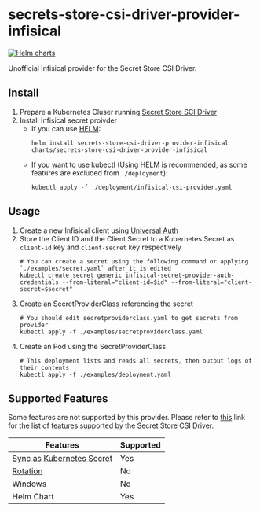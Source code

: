 # secrets-store-csi-driver-provider-infisical
[![Helm charts](https://img.shields.io/endpoint?url=https://artifacthub.io/badge/repository/secrets-store-csi-driver-provider-infisical&label=Helm+charts)](https://artifacthub.io/packages/search?repo=secrets-store-csi-driver-provider-infisical)

Unofficial Infisical provider for the Secret Store CSI Driver.

## Install
1. Prepare a Kubernetes Cluser running [Secret Store SCI Driver](https://secrets-store-csi-driver.sigs.k8s.io/getting-started/installation.html)
1. Install Infisical secret proivder
   - If you can use [HELM](https://helm.sh/):
     ```
     helm install secrets-store-csi-driver-provider-infisical charts/secrets-store-csi-driver-provider-infisical
     ```
   - If you want to use kubectl (Using HELM is recommended, as some features are excluded from `./deployment`):
     ```
     kubectl apply -f ./deployment/infisical-csi-provider.yaml
     ```

## Usage
1. Create a new Infisical client using [Universal Auth](https://infisical.com/docs/documentation/platform/identities/universal-auth)
1. Store the Client ID and the Client Secret to a Kubernetes Secret as `client-id` key and `client-secret` key respectively
   ```
   # You can create a secret using the following command or applying `./examples/secret.yaml` after it is edited
   kubectl create secret generic infisical-secret-provider-auth-credentials --from-literal="client-id=$id" --from-literal="client-secret=$secret"
   ```
1. Create an SecretProviderClass referencing the secret
   ```
   # You should edit secretproviderclass.yaml to get secrets from provider
   kubectl apply -f ./examples/secretproviderclass.yaml
   ```
1. Create an Pod using the SecretProviderClass
   ```
   # This deployment lists and reads all secrets, then output logs of their contents
   kubectl apply -f ./examples/deployment.yaml
   ```

## Supported Features
Some features are not supported by this provider. Please refer to [this](https://secrets-store-csi-driver.sigs.k8s.io/providers#features-supported-by-current-providers) link for the list of features supported by the Secret Store CSI Driver.

| Features                            | Supported |
|-------------------------------------|-----------|
| [Sync as Kubernetes Secret][secret] | Yes       |
| [Rotation][rotation]                | No        |
| Windows                             | No        |
| Helm Chart                          | Yes       |

[secret]: https://secrets-store-csi-driver.sigs.k8s.io/topics/sync-as-kubernetes-secret
[rotation]: https://secrets-store-csi-driver.sigs.k8s.io/topics/secret-auto-rotation
